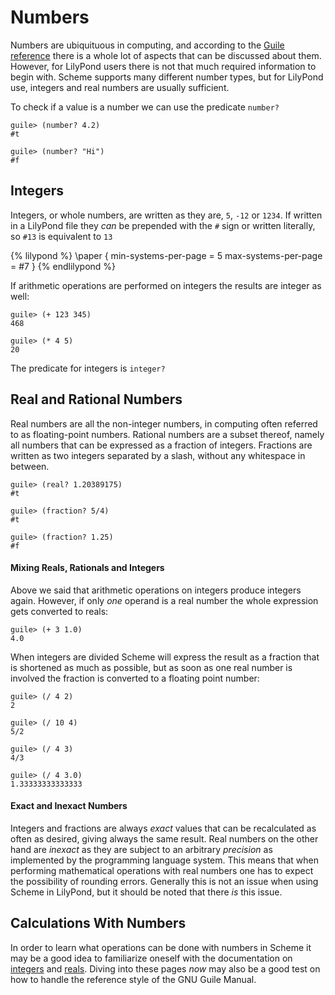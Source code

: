# Numbers

Numbers are ubiquituous in computing, and according to the [Guile
reference](https://www.gnu.org/software/guile/manual/html_node/Numbers.html#Numbers)
there is a whole lot of aspects that can be discussed about them.  However, for
LilyPond users there is not that much required information to begin with.
Scheme supports many different number types, but for LilyPond use, integers and
real numbers are usually sufficient.

To check if a value is a number we can use the predicate `number?`

```
guile> (number? 4.2)
#t

guile> (number? "Hi")
#f
```

## Integers

Integers, or whole numbers, are written as they are, `5`, `-12` or `1234`.  If
written in a LilyPond file they *can* be prepended with the `#` sign or written
literally, so `#13` is equivalent to `13`

{% lilypond %}
\paper {
  min-systems-per-page = 5
  max-systems-per-page = #7
}
{% endlilypond %}

If arithmetic operations are performed on integers the results are integer as well:

```
guile> (+ 123 345)
468

guile> (* 4 5)
20
```

The predicate for integers is `integer?`


## Real and Rational Numbers

Real numbers are all the non-integer numbers, in computing often referred to as
floating-point numbers. Rational numbers are a subset thereof, namely all
numbers that can be expressed as a fraction of integers.  Fractions are written
as two integers separated by a slash, without any whitespace in between.

```
guile> (real? 1.20389175)
#t

guile> (fraction? 5/4)
#t

guile> (fraction? 1.25)
#f
```


#### Mixing Reals, Rationals and Integers

Above we said that arithmetic operations on integers produce integers again.
However, if only *one* operand is a real number the whole expression gets
converted to reals:

```
guile> (+ 3 1.0)
4.0
```

When integers are divided Scheme will express the result as a fraction that is
shortened as much as possible, but as soon as one real number is involved the
fraction is converted to a floating point number:

```
guile> (/ 4 2)
2

guile> (/ 10 4)
5/2

guile> (/ 4 3)
4/3

guile> (/ 4 3.0)
1.33333333333333
```

#### Exact and Inexact Numbers

Integers and fractions are always *exact* values that can be recalculated as
often as desired, giving always the same result.  Real numbers on the other hand
are *inexact* as they are subject to an arbitrary *precision* as implemented by
the programming language system.  This means that when performing mathematical
operations with real numbers one has to expect the possibility of rounding
errors.  Generally this is not an issue when using Scheme in LilyPond, but it
should be noted that there *is* this issue.

## Calculations With Numbers

In order to learn what operations can be done with numbers in Scheme it may be a
good idea to familiarize oneself with the documentation on
[integers](https://www.gnu.org/software/guile/manual/html_node/Integers.html#Integers)
and
[reals](https://www.gnu.org/software/guile/manual/html_node/Reals-and-Rationals.html#Reals-and-Rationals).
Diving into these pages *now* may also be a good test on how to handle the
reference style of the GNU Guile Manual.
